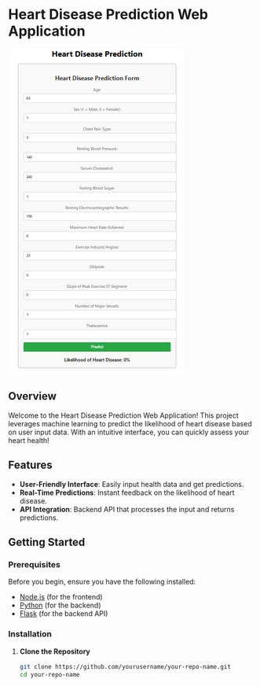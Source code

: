 # Heart Disease Prediction Web Application

![Heart Disease Prediction](img1.PNG) <!-- Add a path to your image here -->

## Overview
Welcome to the Heart Disease Prediction Web Application! This project leverages machine learning to predict the likelihood of heart disease based on user input data. With an intuitive interface, you can quickly assess your heart health!

## Features
- **User-Friendly Interface**: Easily input health data and get predictions.
- **Real-Time Predictions**: Instant feedback on the likelihood of heart disease.
- **API Integration**: Backend API that processes the input and returns predictions.

## Getting Started

### Prerequisites
Before you begin, ensure you have the following installed:
- [Node.js](https://nodejs.org/) (for the frontend)
- [Python](https://www.python.org/downloads/) (for the backend)
- [Flask](https://flask.palletsprojects.com/) (for the backend API)

### Installation

1. **Clone the Repository**
   ```bash
   git clone https://github.com/yourusername/your-repo-name.git
   cd your-repo-name
